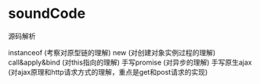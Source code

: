 # soundCode
源码解析

instanceof (考察对原型链的理解)
new (对创建对象实例过程的理解)
call&apply&bind (对this指向的理解)
手写promise (对异步的理解)
手写原生ajax (对ajax原理和http请求方式的理解，重点是get和post请求的实现)
